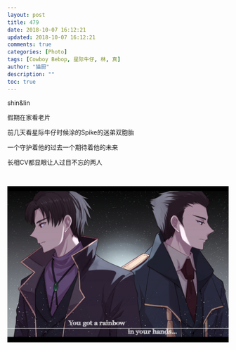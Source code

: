 ```yaml
---
layout: post
title: 479
date: 2018-10-07 16:12:21
updated: 2018-10-07 16:12:21
comments: true
categories: [Photo]
tags: [Cowboy Bebop, 星际牛仔, 林, 真]
author: "猫厨"
description: ""
toc: true
---
```


<p>shin&amp;lin</p> 
<p>假期在家看老片</p> 
<p>前几天看星际牛仔时候涂的Spike的迷弟双胞胎</p> 
<p>一个守护着他的过去一个期待着他的未来</p> 
<p>长相CV都显眼让人过目不忘的两人</p> 
<p><br /></p>

![](https://raw.githubusercontent.com/alicewish/meowchain247/master/img_cVZNdzJtQk9JV2NhUWM0bktOemczaFlydTZCdXY4MnBmTWFyL3FFcWlHd3RiY2NVVFF2cFB3PT0.jpg)